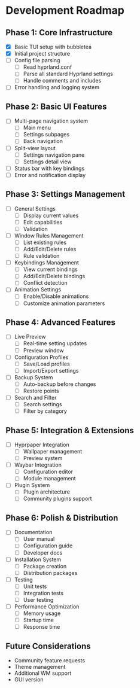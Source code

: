 # Development Roadmap

## Phase 1: Core Infrastructure

- [x] Basic TUI setup with bubbletea
- [x] Initial project structure
- [ ] Config file parsing
  - [ ] Read hyprland.conf
  - [ ] Parse all standard Hyprland settings
  - [ ] Handle comments and includes
- [ ] Error handling and logging system

## Phase 2: Basic UI Features

- [ ] Multi-page navigation system
  - [ ] Main menu
  - [ ] Settings subpages
  - [ ] Back navigation
- [ ] Split-view layout
  - [ ] Settings navigation pane
  - [ ] Settings detail view
- [ ] Status bar with key bindings
- [ ] Error and notification display

## Phase 3: Settings Management

- [ ] General Settings
  - [ ] Display current values
  - [ ] Edit capabilities
  - [ ] Validation
- [ ] Window Rules Management
  - [ ] List existing rules
  - [ ] Add/Edit/Delete rules
  - [ ] Rule validation
- [ ] Keybindings Management
  - [ ] View current bindings
  - [ ] Add/Edit/Delete bindings
  - [ ] Conflict detection
- [ ] Animation Settings
  - [ ] Enable/Disable animations
  - [ ] Customize animation parameters

## Phase 4: Advanced Features

- [ ] Live Preview
  - [ ] Real-time setting updates
  - [ ] Preview window
- [ ] Configuration Profiles
  - [ ] Save/Load profiles
  - [ ] Import/Export settings
- [ ] Backup System
  - [ ] Auto-backup before changes
  - [ ] Restore points
- [ ] Search and Filter
  - [ ] Search settings
  - [ ] Filter by category

## Phase 5: Integration & Extensions

- [ ] Hyprpaper Integration
  - [ ] Wallpaper management
  - [ ] Preview system
- [ ] Waybar Integration
  - [ ] Configuration editor
  - [ ] Module management
- [ ] Plugin System
  - [ ] Plugin architecture
  - [ ] Community plugins support

## Phase 6: Polish & Distribution

- [ ] Documentation
  - [ ] User manual
  - [ ] Configuration guide
  - [ ] Developer docs
- [ ] Installation System
  - [ ] Package creation
  - [ ] Distribution packages
- [ ] Testing
  - [ ] Unit tests
  - [ ] Integration tests
  - [ ] User testing
- [ ] Performance Optimization
  - [ ] Memory usage
  - [ ] Startup time
  - [ ] Response time

## Future Considerations

- Community feature requests
- Theme management
- Additional WM support
- GUI version
